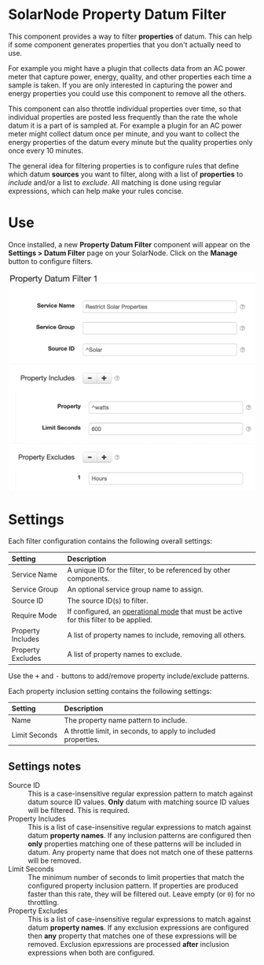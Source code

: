 # SolarNode Property Datum Filter

This component provides a way to filter **properties** of datum. This can help if some component
generates properties that you don't actually need to use.

For example you might have a plugin that collects data from an AC power meter that capture power,
energy, quality, and other properties each time a sample is taken. If you are only interested in
capturing the power and energy properties you could use this component to remove all the others.

This component can also throttle individual properties over time, so that individual properties are
posted less frequently than the rate the whole datum it is a part of is sampled at. For example a
plugin for an AC power meter might collect datum once per minute, and you want to collect the energy
properties of the datum every minute but the quality properties only once every 10 minutes.

The general idea for filtering properties is to configure rules that define which datum **sources**
you want to filter, along with a list of **properties** to _include_ and/or a list to _exclude_. All
matching is done using regular expressions, which can help make your rules concise.

# Use

Once installed, a new **Property Datum Filter** component will appear on the 
**Settings > Datum Filter** page on your SolarNode. Click on the **Manage** button to configure 
filters.

![Property filter settings](docs/solarnode-property-filter-settings.png)

# Settings

Each filter configuration contains the following overall settings:

| Setting            | Description                                                       |
|:-------------------|:------------------------------------------------------------------|
| Service Name       | A unique ID for the filter, to be referenced by other components. |
| Service Group      | An optional service group name to assign.                         |
| Source ID          | The source ID(s) to filter.                                       |
| Require Mode       | If configured, an [operational mode](https://github.com/SolarNetwork/solarnetwork/wiki/SolarNode-Operational-Modes) that must be active for this filter to be applied. |
| Property Includes  | A list of property names to include, removing all others.         |
| Property Excludes  | A list of property names to exclude.                              |

Use the <kbd>+</kbd> and <kbd>-</kbd> buttons to add/remove property include/exclude patterns.

Each property inclusion setting contains the following settings:

| Setting            | Description                                                       |
|:-------------------|:------------------------------------------------------------------|
| Name               | The property name pattern to include.                             |
| Limit Seconds      | A throttle limit, in seconds, to apply to included properties.    |


## Settings notes

<dl>
	<dt>Source ID</dt>
	<dd>This is a case-insensitive regular expression pattern to match against datum source ID values.
	<b>Only</b> datum with matching source ID values will be filtered. This is required.</dd>
	<dt>Property Includes</dt>
	<dd>This is a list of case-insensitive regular expressions to match against datum
	<b>property names</b>. If any inclusion patterns are configured then <b>only</b> properties
	matching one of these patterns will be included in datum. Any property name that
	does not match one of these patterns will be removed.</dd>
	<dt>Limit Seconds</dt>
	<dd>The minimum number of seconds to limit properties that match the configured
	property inclusion pattern. If properties are produced faster than this rate, they
	will be filtered out. Leave empty (or <code>0</code>) for no throttling.</dd>
	<dt>Property Excludes</dt>
	<dd>This is a list of case-insensitive regular expressions to match against datum
	<b>property names</b>. If any exclusion expressions are configured then <b>any</b>
	property that matches one of these expressions will be removed. Exclusion epxressions
	are processed <b>after</b> inclusion expressions when both are configured.</dd>
</dl>
